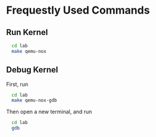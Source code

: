 # Frequestly Used Commands

## **Run Kernel**
```bash
  cd lab
  make qemu-nox
```

## **Debug Kernel**
First, run
```bash
  cd lab
  make qemu-nox-gdb
```
Then open a new terminal, and run
```bash
  cd lab
  gdb
```

